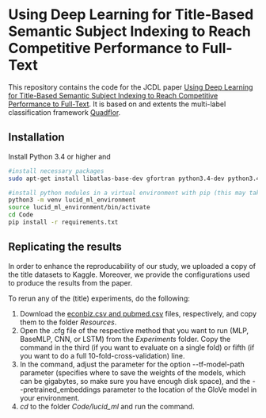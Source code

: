 # Using Deep Learning for Title-Based Semantic Subject Indexing to Reach Competitive Performance to Full-Text

This repository contains the code for the JCDL paper [Using Deep Learning for Title-Based Semantic Subject Indexing to Reach Competitive Performance to Full-Text](https://arxiv.org/abs/1801.06717). It is based on and extents the multi-label classification framework [Quadflor](https://github.com/quadflor/Quadflor).

## Installation

Install Python 3.4 or higher and

```sh
#install necessary packages
sudo apt-get install libatlas-base-dev gfortran python3.4-dev python3.4-venv build-essential

#install python modules in a virtual environment with pip (this may take a while):
python3 -m venv lucid_ml_environment
source lucid_ml_environment/bin/activate
cd Code
pip install -r requirements.txt
```

## Replicating the results

In order to enhance the reproducability of our study, we uploaded a copy of the title datasets to Kaggle. Moreover, we provide the configurations used to produce the results from the paper.

To rerun any of the (title) experiments, do the following:
1. Download the [econbiz.csv and pubmed.csv](https://www.kaggle.com/hsrobo/titlebased-semantic-subject-indexing) files, respectively, and copy them to the folder *Resources*.
2. Open the .cfg file of the respective method that you want to run (MLP, BaseMLP, CNN, or LSTM) from the *Experiments* folder. Copy the command in the third (if you want to evaluate on a single fold) or fifth (if you want to do a full 10-fold-cross-validation) line.
4. In the command, adjust the parameter for the option --tf-model-path parameter (specifies where to save the weights of the models, which can be gigabytes, so make sure you have enough disk space), and the --pretrained_embeddings parameter to the location of the GloVe model in your environment.
5. *cd* to the folder *Code/lucid_ml* and run the command.
